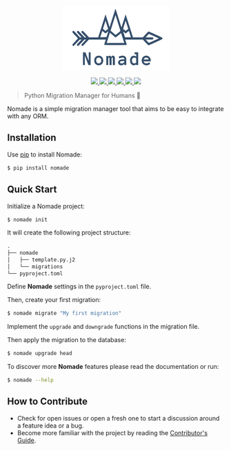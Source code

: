 <p align="center">
    <img src="https://github.com/kelvins/nomade/blob/master/artwork/logo.svg" alt="Nomade Logo" title="Nomade Logo" width="250" height="150" />
</p>

<p align="center">
    <a href="https://travis-ci.org/kelvins/nomade" alt="Build Status">
        <img src="https://travis-ci.org/kelvins/nomade.svg?branch=master" />
    </a>
    <a href="https://coveralls.io/github/kelvins/nomade?branch=master" alt="Coverage Status">
        <img src="https://coveralls.io/repos/github/kelvins/nomade/badge.svg?branch=master" />
    </a>
    <a href="https://pypi.org/project/nomade/" alt="PyPI Version">
        <img src="https://img.shields.io/pypi/v/nomade.svg" />
    </a>
    <a href="https://www.python.org/downloads/release/python-370/" alt="Python Version">
        <img src="https://img.shields.io/badge/python-3.7-blue.svg" />
    </a>
    <a href="https://github.com/psf/black" alt="Code Style">
        <img src="https://img.shields.io/badge/code%20style-black-000000.svg" />
    </a>
    <a href="https://github.com/kelvins/nomade/blob/master/LICENSE" alt="License">
        <img src="https://img.shields.io/badge/license-apache%202.0-blue.svg" />
    </a>
</p>

> Python Migration Manager for Humans :camel:

Nomade is a simple migration manager tool that aims to be easy to integrate with any ORM.

## Installation

Use [pip](https://pip.pypa.io/en/stable/installing/) to install Nomade:

```bash
$ pip install nomade
```

## Quick Start

Initialize a Nomade project:

```bash
$ nomade init
```

It will create the following project structure:

```
.
├── nomade
│   ├── template.py.j2
│   └── migrations
└── pyproject.toml
```

Define **Nomade** settings in the `pyproject.toml` file.

Then, create your first migration:

```bash
$ nomade migrate "My first migration"
```

Implement the `upgrade` and `downgrade` functions in the migration file.

Then apply the migration to the database:

```bash
$ nomade upgrade head
```

To discover more **Nomade** features please read the documentation or run:

```bash
$ nomade --help
```

## How to Contribute

- Check for open issues or open a fresh one to start a discussion around a feature idea or a bug.
- Become more familiar with the project by reading the [Contributor's Guide](CONTRIBUTING.rst).
